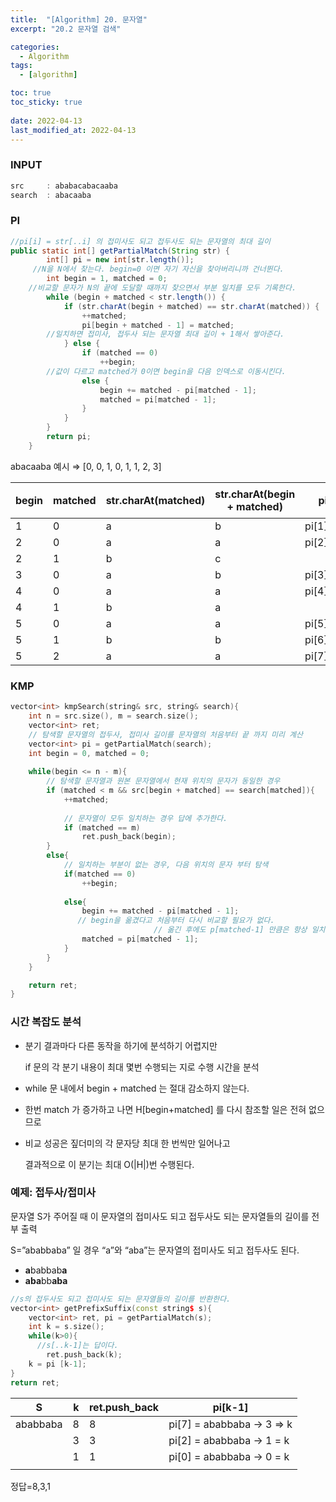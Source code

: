 ```yaml
---
title:  "[Algorithm] 20. 문자열"
excerpt: "20.2 문자열 검색"

categories:
  - Algorithm
tags:
  - [algorithm]

toc: true
toc_sticky: true
 
date: 2022-04-13
last_modified_at: 2022-04-13
---
```

### INPUT

```cpp
src     : ababacabacaaba
search  : abacaaba 
```

### PI

```java
//pi[i] = str[..i] 의 접미사도 되고 접두사도 되는 문자열의 최대 길이
public static int[] getPartialMatch(String str) {
		int[] pi = new int[str.length()];
	 //N을 N에서 찾는다. begin=0 이면 자기 자신을 찾아버리니까 건너뛴다.
		int begin = 1, matched = 0;
	//비교할 문자가 N의 끝에 도달할 때까지 찾으면서 부분 일치를 모두 기록한다.
		while (begin + matched < str.length()) {
			if (str.charAt(begin + matched) == str.charAt(matched)) {
				++matched;
				pi[begin + matched - 1] = matched;
		//일치하면 접미사, 접두사 되는 문자열 최대 길이 + 1해서 쌓아준다.
			} else {
				if (matched == 0)
					++begin;
		//값이 다르고 matched가 0이면 begin을 다음 인덱스로 이동시킨다.
				else {
					begin += matched - pi[matched - 1];
					matched = pi[matched - 1];
				}
			}
		}
		return pi;
	}
```

abacaaba 예시 ⇒ [0, 0, 1, 0, 1, 1, 2, 3]

| begin | matched  | str.charAt(matched) | str.charAt(begin + matched)  | pi | 문자열 위치 |
| --- | --- | --- | --- | --- | --- |
| 1 | 0 | a | b | pi[1]=0 | abacaaba  |
| 2 | 0 | a | a | pi[2]=1 | abacaaba  |
| 2 | 1 | b | c |  | abacaaba  |
| 3 | 0 | a | b | pi[3]=0 | abacaaba  |
| 4 | 0 | a | a | pi[4]=1 | abacaaba  |
| 4 | 1 | b | a |  | abacaaba  |
| 5 | 0 | a | a | pi[5]=1 | abacaaba  |
| 5 | 1 | b | b | pi[6]=2 | abacaaba  |
| 5 | 2 | a | a | pi[7]=3 | abacaaba  |

### KMP

```cpp
vector<int> kmpSearch(string& src, string& search){
    int n = src.size(), m = search.size();
    vector<int> ret;
    // 탐색할 문자열의 접두사, 접미사 길이를 문자열의 처음부터 끝 까지 미리 계산
    vector<int> pi = getPartialMatch(search);    
    int begin = 0, matched = 0;
    
    while(begin <= n - m){
        // 탐색할 문자열과 원본 문자열에서 현재 위치의 문자가 동일한 경우
        if (matched < m && src[begin + matched] == search[matched]){
            ++matched;
            
            // 문자열이 모두 일치하는 경우 답에 추가한다.
            if (matched == m)
                ret.push_back(begin);
        }
        else{
            // 일치하는 부분이 없는 경우, 다음 위치의 문자 부터 탐색
            if(matched == 0)
                ++begin;
           
            else{
                begin += matched - pi[matched - 1];
               // begin을 옮겼다고 처음부터 다시 비교할 필요가 없다.
								// 옮긴 후에도 p[matched-1] 만큼은 항상 일치하기 때문이다.
                matched = pi[matched - 1];
            }
        }
    }

    return ret;
}
```

### 시간 복잡도 분석

- 분기 결과마다 다른 동작을 하기에 분석하기 어렵지만
    
    if 문의 각 분기 내용이 최대 몇번 수행되는 지로 수행 시간을 분석
    
- while 문 내에서 begin + matched 는 절대 감소하지 않는다.
- 한번 match 가 증가하고 나면 H[begin+matched] 를 다시 참조할 일은 전혀 없으므로
- 비교 성공은 짚더미의 각 문자당 최대 한 번씩만 일어나고
    
    결과적으로 이 분기는 최대 O(|H|)번 수행된다.
    

### 예제: 접두사/접미사

문자열 S가 주어질 때 이 문자열의 접미사도 되고 접두사도 되는 문자열들의 길이를 전부 출력

S=”ababbaba” 일 경우 “a”와 “aba”는 문자열의 접미사도 되고 접두사도 된다. 

- **a**babbab**a**
- **aba**bb**aba**

```cpp
//s의 접두사도 되고 접미사도 되는 문자열들의 길이를 반환한다.
vector<int> getPrefixSuffix(const string$ s){
	vector<int> ret, pi = getPartialMatch(s);
	int k = s.size();
	while(k>0){
	  //s[..k-1]는 답이다.
		ret.push_back(k);
    k = pi [k-1];
}
return ret;
```

| S | k | ret.push_back | pi[k-1] |
| --- | --- | --- | --- |
| ababbaba | 8 | 8 | pi[7] = ababbaba → 3 ⇒ k |
|  | 3 | 3 | pi[2] = ababbaba → 1 = k |
|  | 1 | 1 | pi[0] = ababbaba → 0 = k |
|  |  |  |  |

정답=8,3,1
